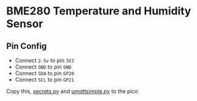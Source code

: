 # BME280 Temperature and Humidity Sensor

## Pin Config
* Connect `2-5v` to pin `3V3`
* Connect `GND` to pin `GND`
* Connect `SDA` to pin `GP20`
* Connect `SCL` to pin `GP21`

Copy this, [secrets.py](/secrets.py) and [umqttsimple.py](/mqtt/umqttsimple.py) to the pico
